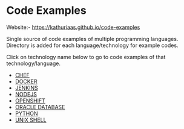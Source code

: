 # Code Examples

Website:- <https://kathuriaas.github.io/code-examples>

Single source of code examples of multiple programming languages.
Directory is added for each language/technology for example codes.

Click on technology name below to go to code examples of that technology/language.

- [CHEF](chef)
- [DOCKER](docker)
- [JENKINS](jenkins)
- [NODEJS](nodejs)
- [OPENSHIFT](openshift)
- [ORACLE DATABASE](oracle_database)
- [PYTHON](python)
- [UNIX SHELL](unix_shell)
